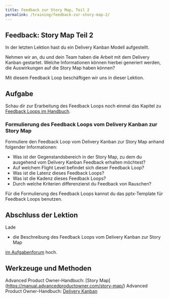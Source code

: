 ```yaml
---
title: Feedback zur Story Map, Teil 2
permalink: /training/feedback-zur-story-map-2/
---
```

## Feedback: Story Map Teil 2

In der letzten Lektion hast du ein Delivery Kanban Modell aufgestellt. 

Nehmen wir an, du und dein Team haben die Arbeit mit dem Delivery Kanban gestartet. Welche Informationen können hierbei generiert werden, die Auswirkungen auf die Story Map haben können?

Mit diesem Feedback Loop beschäftigen wir uns in dieser Lektion.

## Aufgabe
Schau dir zur Erarbeitung des Feedback Loops noch einmal das Kapitel zu [Feedback Loops im Handbuch](https://manual.advancedproductowner.com/feedback-loops/). 

### Formulierung des Feedback Loops vom Delivery Kanban zur Story Map

Formuliere den Feedback Loop vom Delivery Kanban zur Story Map anhand folgender Informationen: 

- Was ist der Gegenstandsbereich in der Story Map, zu dem du ausgehend vom Delivery Kanban Feedback erhalten möchtest?
- Auf welchem Flight Level befindet sich dieser Feedback Loop?
- Was ist die Latenz dieses Feedback Loops?
- Was ist die Kadenz dieses Feedback Loops?
- Durch welche Kriterien differenzierst du Feedback von Rauschen?

Für die Formulierung des Feedback Loops kannst du das pptx-Template für Feedback Loops benutzen. 

## Abschluss der Lektion
Lade 

- die Beschreibung des Feedback Loops vom Delivery Kanban zur Story Map

[im Aufgabenforum](https://www.oncampus.de/blocks/oc_mooc_nav/forum_view.php?showall=false&id=50006) hoch.

## Werkzeuge und Methoden

Advanced Product Owner-Handbuch: [Story Map]	(https://manual.advancedproductowner.com/story-map/)
Advanced Product Owner-Handbuch: [Delivery Kanban](	https://manual.advancedproductowner.com/delivery-kanban/)
